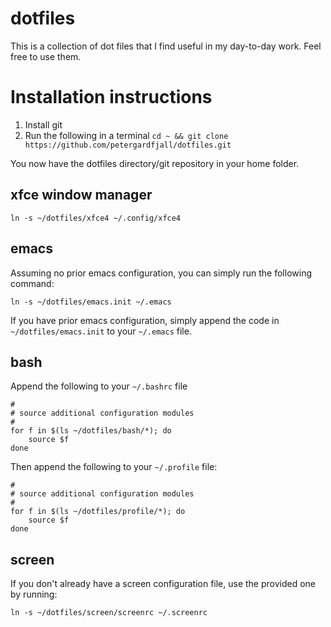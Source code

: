 # dotfiles
This is a collection of dot files that I find useful in my day-to-day work.
Feel free to use them.

# Installation instructions

1. Install git
2. Run the following in a terminal `cd ~ && git clone https://github.com/petergardfjall/dotfiles.git`

You now have the dotfiles directory/git repository in your home folder.

## xfce window manager

    ln -s ~/dotfiles/xfce4 ~/.config/xfce4


## emacs

Assuming no prior emacs configuration, you can simply run the following command:
    
    ln -s ~/dotfiles/emacs.init ~/.emacs

If you have prior emacs configuration, simply append the code in `~/dotfiles/emacs.init` to your `~/.emacs` file.

## bash

Append the following to your `~/.bashrc` file

    #
    # source additional configuration modules
    #
    for f in $(ls ~/dotfiles/bash/*); do
        source $f
    done

Then append the following to your `~/.profile` file:

    #
    # source additional configuration modules
    #
    for f in $(ls ~/dotfiles/profile/*); do
        source $f
    done

## screen
If you don't already have a screen configuration file, use the provided one by running:

    ln -s ~/dotfiles/screen/screenrc ~/.screenrc
